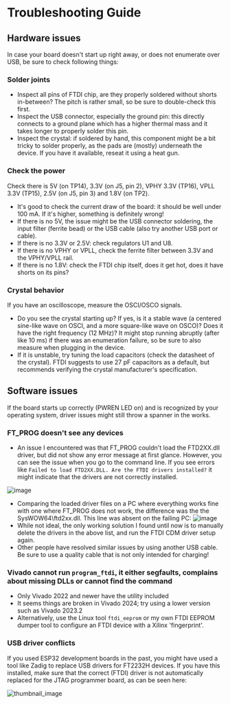 # Troubleshooting Guide
## Hardware issues
In case your board doesn't start up right away, or does not enumerate over USB, be sure to check following things:
### Solder joints
  - Inspect all pins of FTDI chip, are they properly soldered without shorts in-between? The pitch is rather small, so be sure to double-check this first.
  - Inspect the USB connector, especially the ground pin: this directly connects to a ground plane which has a higher thermal mass and it takes longer to properly solder this pin.
  - Inspect the crystal: if soldered by hand, this component might be a bit tricky to solder properly, as the pads are (mostly) underneath the device. If you have it available, reseat it using a heat gun.
### Check the power
Check there is 5V (on TP14), 3.3V (on J5, pin 2), VPHY 3.3V (TP16), VPLL 3.3V (TP15), 2.5V (on J5, pin 3) and 1.8V (on TP2).
  - It's good to check the current draw of the board: it should be well under 100 mA. If it's higher, something is definitely wrong!
  - If there is no 5V, the issue might be the USB connector soldering, the input filter (ferrite bead) or the USB cable (also try another USB port or cable).
  - If there is no 3.3V or 2.5V: check regulators U1 and U8.
  - If there is no VPHY or VPLL, check the ferrite filter between 3.3V and the VPHY/VPLL rail.
  - If there is no 1.8V: check the FTDI chip itself, does it get hot, does it have shorts on its pins?
### Crystal behavior
If you have an oscilloscope, measure the OSCI/OSCO signals.
  - Do you see the crystal starting up? If yes, is it a stable wave (a centered sine-like wave on OSCI, and a more square-like wave on OSCO)? Does it have the right frequency (12 MHz)? It might stop running abruptly (after like 10 ms) if there was an enumeration failure, so be sure to also measure when plugging in the device.
  - If it is unstable, try tuning the load capacitors (check the datasheet of the crystal). FTDI suggests to use 27 pF capacitors as a default, but recommends verifying the crystal manufacturer's specification.

## Software issues
If the board starts up correctly (PWREN LED on) and is recognized by your operating system, driver issues might still throw a spanner in the works.
### FT_PROG doesn't see any devices
  - An issue I encountered was that FT_PROG couldn't load the FTD2XX.dll driver, but did not show any error message at first glance. However, you can see the issue when you go to the command line. 
If you see errors like
```Failed to load FTD2XX.DLL. Are the FTDI drivers installed?```
 it might indicate that the drivers are not correctly installed.

![image](https://github.com/user-attachments/assets/3cb0e7bc-4c6b-4b76-bfcc-057fb22ccd2d)

  - Comparing the loaded driver files on a PC where everything works fine with one where FT_PROG does not work, the difference was the the SysWOW64\ftd2xx.dll. This line was absent on the failing PC:
![image](https://github.com/user-attachments/assets/85e6d831-0830-48f8-b945-0272bcba0667)
  - While not ideal, the only working solution I found until now is to manually delete the drivers in the above list, and run the FTDI CDM driver setup again.
  - Other people have resolved similar issues by using another USB cable. Be sure to use a quality cable that is not only intended for charging!
### Vivado cannot run `program_ftdi`, it either segfaults, complains about missing DLLs or cannot find the command
  - Only Vivado 2022 and newer have the utility included
  - It seems things are broken in Vivado 2024; try using a lower version such as Vivado 2023.2
  - Alternatively, use the Linux tool `ftdi_eeprom` or my own FTDI EEPROM dumper tool to configure an FTDI device with a Xilinx 'fingerprint'.

### USB driver conflicts
If you used ESP32 development boards in the past, you might have used a tool like Zadig to replace USB drivers for FT2232H devices. If you have this installed, make sure that the correct (FTDI) driver is not automatically replaced for the JTAG programmer board, as can be seen here:

![thumbnail_image](https://github.com/user-attachments/assets/4f74fd7b-d4f5-47e7-9d5e-4f84b8ec60e5)

